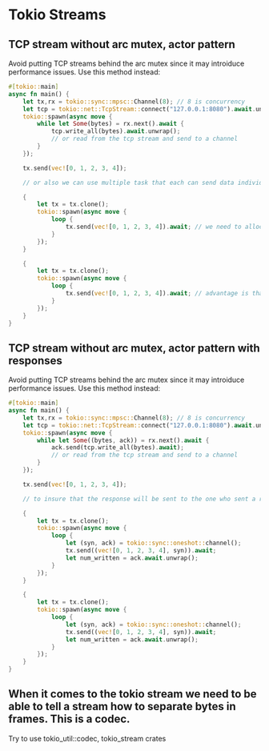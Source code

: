 # Tokio Streams

## TCP stream without arc mutex, actor pattern
Avoid putting TCP streams behind the arc mutex since it may introiduce performance issues. Use this method instead:
```rust
#[tokio::main]
async fn main() {
    let tx,rx = tokio::sync::mpsc::Channel(8); // 8 is concurrency
    let tcp = tokio::net::TcpStream::connect("127.0.0.1:8080").await.unwrap();
    tokio::spawn(async move {
        while let Some(bytes) = rx.next().await {
            tcp.write_all(bytes).await.unwrap();
            // or read from the tcp stream and send to a channel
        }
    });

    tx.send(vec![0, 1, 2, 3, 4]);

    // or also we can use multiple task that each can send data individually

    {
        let tx = tx.clone();
        tokio::spawn(async move {
            loop {
                tx.send(vec![0, 1, 2, 3, 4]).await; // we need to allocate a vector for each sequence of bytes you want to send
            }
        });
    }

    {
        let tx = tx.clone();
        tokio::spawn(async move {
            loop {
                tx.send(vec![0, 1, 2, 3, 4]).await; // advantage is that this structure doesn't need to wait, and no need for mutex around the stream
            }
        });
    }
}
```

## TCP stream without arc mutex, actor pattern with responses
Avoid putting TCP streams behind the arc mutex since it may introiduce performance issues. Use this method instead:
```rust
#[tokio::main]
async fn main() {
    let tx,rx = tokio::sync::mpsc::Channel(8); // 8 is concurrency
    let tcp = tokio::net::TcpStream::connect("127.0.0.1:8080").await.unwrap();
    tokio::spawn(async move {
        while let Some((bytes, ack)) = rx.next().await {
            ack.send(tcp.write_all(bytes).await);
            // or read from the tcp stream and send to a channel
        }
    });

    tx.send(vec![0, 1, 2, 3, 4]);

    // to insure that the response will be sent to the one who sent a request

    {
        let tx = tx.clone();
        tokio::spawn(async move {
            loop {
                let (syn, ack) = tokio::sync::oneshot::channel();
                tx.send((vec![0, 1, 2, 3, 4], syn)).await;
                let num_written = ack.await.unwrap();
            }
        });
    }

    {
        let tx = tx.clone();
        tokio::spawn(async move {
            loop {
                let (syn, ack) = tokio::sync::oneshot::channel();
                tx.send((vec![0, 1, 2, 3, 4], syn)).await;
                let num_written = ack.await.unwrap();
            }
        });
    }
}
```

## When it comes to the tokio stream we need to be able to tell a stream how to separate bytes in frames. This is a codec.
Try to use tokio_util::codec, tokio_stream crates
